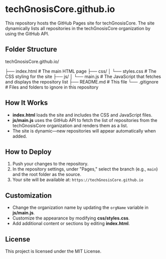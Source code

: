 # techGnosisCore.github.io

This repository hosts the GitHub Pages site for techGnosisCore. The site dynamically lists all repositories in the techGnosisCore organization by using the GitHub API.

## Folder Structure

techGnosisCore.github.io/ 

├── index.html # The main HTML page 
├── css/ 
│ └── styles.css # The CSS styling for the site 
├── js/ 
│ └── main.js # The JavaScript that fetches and displays the repository list 
├── README.md # This file 
└── .gitignore # Files and folders to ignore in this repository


## How It Works

- **index.html** loads the site and includes the CSS and JavaScript files.
- **js/main.js** uses the GitHub API to fetch the list of repositories from the techGnosisCore organization and renders them as a list.
- The site is dynamic—new repositories will appear automatically when added.

## How to Deploy

1. Push your changes to the repository.
2. In the repository settings, under "Pages," select the branch (e.g., `main`) and the root folder as the source.
3. Your site will be available at: `https://techGnosisCore.github.io`

## Customization

- Change the organization name by updating the `orgName` variable in **js/main.js**.
- Customize the appearance by modifying **css/styles.css**.
- Add additional content or sections by editing **index.html**.

## License

This project is licensed under the MIT License.
